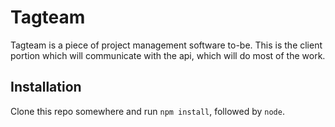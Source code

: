 # Tagteam

Tagteam is a piece of project management software to-be. This is the client
portion which will communicate with the api, which will do most of the work.

## Installation

Clone this repo somewhere and run `npm install`, followed by `node`.

